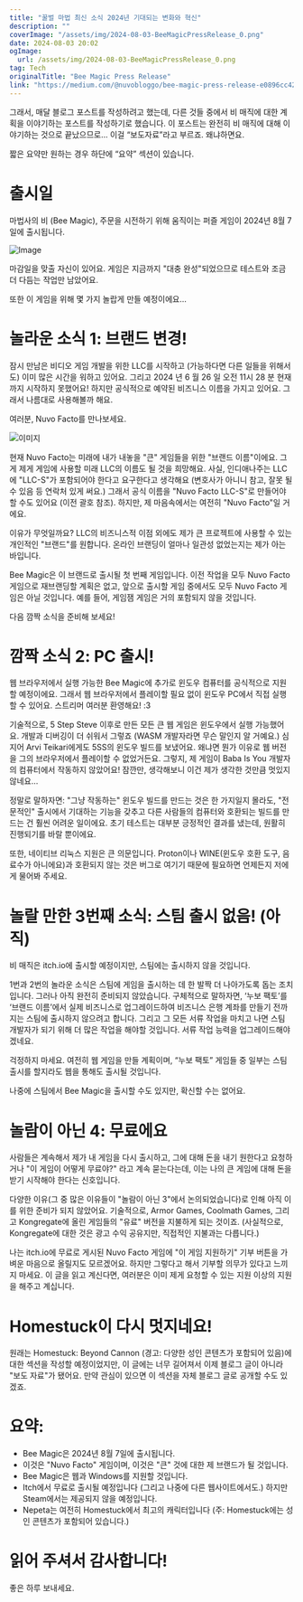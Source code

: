 ```yaml
---
title: "꿀벌 마법 최신 소식 2024년 기대되는 변화와 혁신"
description: ""
coverImage: "/assets/img/2024-08-03-BeeMagicPressRelease_0.png"
date: 2024-08-03 20:02
ogImage: 
  url: /assets/img/2024-08-03-BeeMagicPressRelease_0.png
tag: Tech
originalTitle: "Bee Magic Press Release"
link: "https://medium.com/@nuvobloggo/bee-magic-press-release-e0896cc42a83"
---
```



그래서, 매달 블로그 포스트를 작성하려고 했는데, 다른 것들 중에서 비 매직에 대한 계획을 이야기하는 포스트를 작성하기로 했습니다. 이 포스트는 완전히 비 매직에 대해 이야기하는 것으로 끝났으므로... 이걸 “보도자료”라고 부르죠. 왜냐하면요.

짧은 요약만 원하는 경우 하단에 “요약” 섹션이 있습니다.

# 출시일

마법사의 비 (Bee Magic), 주문을 시전하기 위해 움직이는 퍼즐 게임이 2024년 8월 7일에 출시됩니다.

<div class="content-ad"></div>


![Image](/assets/img/2024-08-03-BeeMagicPressRelease_0.png)

마감일을 맞출 자신이 있어요. 게임은 지금까지 "대충 완성"되었으므로 테스트와 조금 더 다듬는 작업만 남았어요.

또한 이 게임을 위해 몇 가지 놀랍게 만들 예정이에요...

# 놀라운 소식 1: 브랜드 변경!


<div class="content-ad"></div>

잠시 만남은 비디오 게임 개발을 위한 LLC를 시작하고 (가능하다면 다른 일들을 위해서도) 이미  많은 시간을 워하고 있어요. 그리고 2024 년 6 월 26 일 오전 11시 28 분 현재까지 시작하지 못했어요! 하지만 공식적으로 예약된 비즈니스 이름을 가지고 있어요. 그래서 나름대로 사용해볼까 해요.

여러분, Nuvo Facto를 만나보세요.

![이미지](/assets/img/2024-08-03-BeeMagicPressRelease_1.png)

현재 Nuvo Facto는 미래에 내가 내놓을 "큰" 게임들을 위한 "브랜드 이름"이에요. 그게 제게 게임에 사용할 미래 LLC의 이름도 될 것을 희망해요. 사실, 인디애나주는 LLC에 "LLC-S"가 포함되어야 한다고 요구한다고 생각해요 (변호사가 아니니 참고, 잘못 될 수 있음 등 연락처 있게 써요.) 그래서 공식 이름을 "Nuvo Facto LLC-S"로 만들어야 할 수도 있어요 (이전 괄호 참조). 하지만, 제 마음속에서는 여전히 "Nuvo Facto"일 거에요.

<div class="content-ad"></div>

이유가 무엇일까요? LLC의 비즈니스적 이점 외에도 제가 큰 프로젝트에 사용할 수 있는 개인적인 "브랜드"를 원합니다. 온라인 브랜딩이 얼마나 일관성 없었는지는 제가 아는 바입니다.

Bee Magic은 이 브랜드로 출시될 첫 번째 게임입니다. 이전 작업을 모두 Nuvo Facto 게임으로 재브랜딩할 계획은 없고, 앞으로 출시할 게임 중에서도 모두 Nuvo Facto 게임은 아닐 것입니다. 예를 들어, 게임잼 게임은 거의 포함되지 않을 것입니다.

다음 깜짝 소식을 준비해 보세요!

# 깜짝 소식 2: PC 출시!

<div class="content-ad"></div>

웹 브라우저에서 실행 가능한 Bee Magic에 추가로 윈도우 컴퓨터를 공식적으로 지원할 예정이에요. 그래서 웹 브라우저에서 플레이할 필요 없이 윈도우 PC에서 직접 실행할 수 있어요. 스트리머 여러분 환영해요! :3

기술적으로, 5 Step Steve 이후로 만든 모든 큰 웹 게임은 윈도우에서 실행 가능했어요. 개발과 디버깅이 더 쉬워서 그렇죠 (WASM 개발자라면 무슨 말인지 알 거예요.) 심지어 Arvi Teikari에게도 5SS의 윈도우 빌드를 보냈어요. 왜냐면 뭔가 이유로 웹 버전을 그의 브라우저에서 플레이할 수 없었거든요. 그렇지, 제 게임이 Baba Is You 개발자의 컴퓨터에서 작동하지 않았어요! 잠깐만, 생각해보니 이건 제가 생각한 것만큼 멋있지 않네요…

정말로 말하자면: "그냥 작동하는" 윈도우 빌드를 만드는 것은 한 가지일지 몰라도, "전문적인" 출시에서 기대하는 기능을 갖추고 다른 사람들의 컴퓨터와 호환되는 빌드를 만드는 건 훨씬 어려운 일이에요. 초기 테스트는 대부분 긍정적인 결과를 냈는데, 원활히 진행되기를 바랄 뿐이에요.

또한, 네이티브 리눅스 지원은 큰 의문입니다. Proton이나 WINE(윈도우 호환 도구, 음료수가 아니에요)과 호환되지 않는 것은 버그로 여기기 때문에 필요하면 언제든지 저에게 물어봐 주세요.

<div class="content-ad"></div>

# 놀랄 만한 3번째 소식: 스팀 출시 없음! (아직)

비 매직은 itch.io에 출시할 예정이지만, 스팀에는 출시하지 않을 것입니다.

1번과 2번의 놀라운 소식은 스팀에 게임을 출시하는 데 한 발짝 더 나아가도록 돕는 조치입니다. 그러나 아직 완전히 준비되지 않았습니다. 구체적으로 말하자면, ‘누보 팩토’를 ‘브랜드 이름’에서 실제 비즈니스로 업그레이드하여 비즈니스 은행 계좌를 만들기 전까지는 스팀에 출시하지 않으려고 합니다. 그리고 그 모든 서류 작업을 마치고 나면 스팀 개발자가 되기 위해 더 많은 작업을 해야할 것입니다. 서류 작업 능력을 업그레이드해야겠네요.

걱정하지 마세요. 여전히 웹 게임을 만들 계획이며, “누보 팩토” 게임들 중 일부는 스팀 출시를 할지라도 웹을 통해도 출시될 것입니다.

<div class="content-ad"></div>

나중에 스팀에서 Bee Magic을 출시할 수도 있지만, 확신할 수는 없어요.

# 놀람이 아닌 4: 무료에요

사람들은 계속해서 제가 내 게임을 다시 출시하고, 그에 대해 돈을 내기 원한다고 요청하거나 "이 게임이 어떻게 무료야?" 라고 계속 묻는다는데, 이는 나의 큰 게임에 대해 돈을 받기 시작해야 한다는 신호입니다.

다양한 이유(그 중 많은 이유들이 "놀람이 아닌 3"에서 논의되었습니다)로 인해 아직 이를 위한 준비가 되지 않았어요. 기술적으로, Armor Games, Coolmath Games, 그리고 Kongregate에 올린 게임들의 "유료" 버전을 지불하게 되는 것이죠. (사실적으로, Kongregate에 대한 것은 광고 수익 공유지만, 직접적인 지불과는 다릅니다.)

<div class="content-ad"></div>

나는 itch.io에 무료로 게시된 Nuvo Facto 게임에 "이 게임 지원하기" 기부 버튼을 가벼운 마음으로 올릴지도 모르겠어요. 하지만 그렇다고 해서 기부할 의무가 있다고 느끼지 마세요. 이 글을 읽고 계신다면, 여러분은 이미 제게 요청할 수 있는 지원 이상의 지원을 해주고 계십니다.

# Homestuck이 다시 멋지네요!

원래는 Homestuck: Beyond Cannon (경고: 다양한 성인 콘텐츠가 포함되어 있음)에 대한 섹션을 작성할 예정이었지만, 이 글에는 너무 길어져서 이제 블로그 글이 아니라 "보도 자료"가 됐어요. 만약 관심이 있으면 이 섹션을 자체 블로그 글로 공개할 수도 있겠죠.

# 요약:

<div class="content-ad"></div>

- Bee Magic은 2024년 8월 7일에 출시됩니다.
- 이것은 "Nuvo Facto" 게임이며, 이것은 "큰" 것에 대한 제 브랜드가 될 것입니다.
- Bee Magic은 웹과 Windows를 지원할 것입니다.
- Itch에서 무료로 출시될 예정입니다 (그리고 나중에 다른 웹사이트에서도.) 하지만 Steam에서는 제공되지 않을 예정입니다.
- Nepeta는 여전히 Homestuck에서 최고의 캐릭터입니다 (주: Homestuck에는 성인 콘텐츠가 포함되어 있습니다.)

# 읽어 주셔서 감사합니다!

좋은 하루 보내세요.